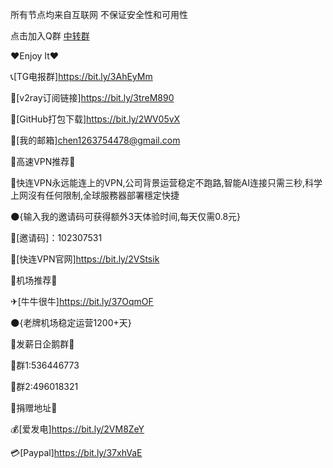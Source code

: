 所有节点均来自互联网 不保证安全性和可用性

点击加入Q群
<a target="_blank" href="https://qm.qq.com/cgi-bin/qm/qr?k=XXCMvdv1HKBGkOniY77Oyun_BCCohYzO&jump_from=webapi">中转群</a>

♥Enjoy It♥ 


📞[TG电报群]https://bit.ly/3AhEyMm

🔗[v2ray订阅链接]https://bit.ly/3treM890

📄[GitHub打包下载]https://bit.ly/2WV05vX

📧[我的邮箱]chen1263754478@gmail.com 

📢高速VPN推荐📢 

🏁快连VPN永远能连上的VPN,公司背景运营稳定不跑路,智能AI连接只需三秒,科学上网沒有任何限制,全球服務器部署穩定快捷 

🌑{输入我的邀请码可获得额外3天体验时间,每天仅需0.8元} 

🎎[邀请码]：102307531 

🎱[快连VPN官网]https://bit.ly/2VStsik 

📢机场推荐📢 

✈[牛牛很牛]https://bit.ly/37OqmOF 

🌑{老牌机场稳定运营1200+天} 

📢发薪日企鹅群📢 

📡群1:536446773 

📡群2:496018321

📢捐赠地址📢 

💰[爱发电]https://bit.ly/2VM8ZeY 

💳[Paypal]https://bit.ly/37xhVaE
